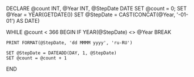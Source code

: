 DECLARE @count  INT, @Year INT, @StepDate DATE
SET @count = 0;
SET @Year = YEAR(GETDATE())
SET @StepDate = CAST(CONCAT(@Year, '-01-01') AS DATE)

WHILE @count < 366
BEGIN
    IF YEAR(@StepDate) <> @Year
        BREAK

    PRINT FORMAT(@StepDate, 'dd MMMM yyyy', 'ru-RU')

    SET @StepDate = DATEADD(DAY, 1, @StepDate)
    SET @count = @count + 1
END
